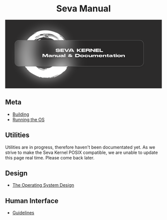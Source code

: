 <h1 align="center">Seva Manual</h1>

![Banner](header.png)

## Meta

- [Building](meta/building.md)
- [Running the OS](meta/running.md)

## Utilities

Utilities are in progress, therefore haven't been documentated yet. As we strive to make the Seva Kernel POSIX compatible, we are unable to update this page real time. Please come back later.

## Design

- [The Operating System Design](design/README.md)

## Human Interface

- [Guidelines](human-interface/guidelines.md)
